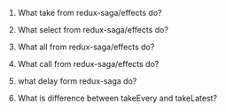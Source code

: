 
1. What take from redux-saga/effects do?

2. What select from redux-saga/effects do?

3. What all from redux-saga/effects do?

4. What call from redux-saga/effects do?

5. what delay form redux-saga do?

6. What is difference between takeEvery and takeLatest?